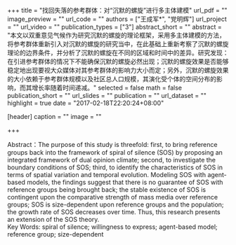 +++
title = "找回失落的参考群体：对“沉默的螺旋”进行多主体建模"
url_pdf = ""
image_preview = ""
url_code = ""
authors = ["王成军*", "党明辉"]
url_project = ""
url_video = ""
publication_types = ["3"]
abstract_short = ""
abstract = "本文以双重意见气候作为研究沉默的螺旋的理论框架，采用多主体建模的方法，将参考群体重新引入对沉默的螺旋的研究当中，在此基础上重新考察了沉默的螺旋理论的边界条件，并分析了沉默的螺旋在不同的区域和时间中的差异。研究发现：在引进参考群体的情况下不能确保沉默的螺旋必然出现；沉默的螺旋效果是否能够稳定地出现要视大众媒体对其参考群体的影响力大小而定；另外，沉默的螺旋效果的大小依赖于参考群体规模以及社区总人口规模，其演化受个体的空间分布的影响，而其增长率随着时间递减。"
selected = false
math = false
publication_short = ""
url_slides = ""
publication = ""
url_dataset = ""
highlight = true
date = "2017-02-18T22:20:24+08:00"

[header]
  caption = ""
  image = ""

+++

Abstract：The purpose of this study is threefold: first, to bring reference groups back into the framework of spiral of silence (SOS) by proposing an integrated framework of dual opinion climate; second, to investigate the boundary conditions of SOS; third, to identify the characteristics of SOS in terms of spatial variation and temporal evolution. Modeling SOS with agent-based models, the findings suggest that there is no guarantee of SOS with reference groups being brought back; the stable existence of SOS is contingent upon the comparative strength of mass media over reference groups; SOS is size-dependent upon reference groups and the population; the growth rate of SOS decreases over time. Thus, this research presents an extension of the SOS theory.                                                                   
Key Words: spiral of silence; willingness to express; agent-based model; reference group; size-dependent
